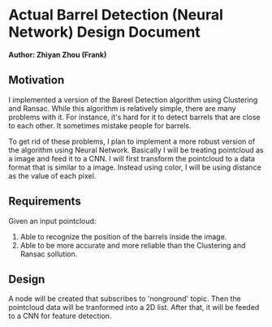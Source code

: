 # Actual Barrel Detection (Neural Network) Design Document

**Author: Zhiyan Zhou (Frank)**

## Motivation
I implemented a version of the Bareel Detection algorithm using Clustering and Ransac. While this algorithm is relatively simple, there are many problems with it. For instance, it's hard for it to detect barrels that are close to each other. It sometimes mistake people for barrels. 

To get rid of these problems, I plan to implement a more robust version of the algorithm using Neural Network. Basically I will be treating pointcloud as a image and feed it to a CNN. I will first transform the pointcloud to a data format that is similar to a image. Instead using color, I will be using distance as the value of each pixel.

## Requirements
Given an input pointcloud:
1. Able to recognize the position of the barrels inside the image. 
2. Able to be more accurate and more reliable than the Clustering and Ransac sollution. 

## Design
A node will be created that subscribes to 'nonground' topic. Then the pointcloud data will be tranformed into a 2D list. After that, it will be feeded to a CNN for feature detection.

 
